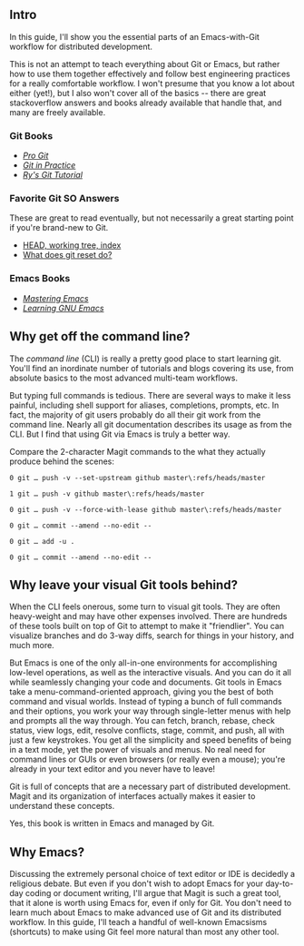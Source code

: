 ## Intro

In this guide, I'll show you the essential parts of an Emacs-with-Git
workflow for distributed development.

This is not an attempt to teach everything about Git or Emacs, but
rather how to use them together effectively and follow best
engineering practices for a really comfortable workflow.  I won't
presume that you know a lot about either (yet!), but I also won't
cover all of the basics -- there are great stackoverflow answers and
books already available that handle that, and many are freely
available.

### Git Books

- _[Pro Git](https://git-scm.com/book/en/v2)_
- _[Git in Practice](https://www.manning.com/books/git-in-practice)_
- _[Ry's Git Tutorial](https://www.smashwords.com/books/view/498426)_

### Favorite Git SO Answers

These are great to read eventually, but not necessarily a great
starting point if you're brand-new to Git.

- [HEAD, working tree, index](https://stackoverflow.com/a/3690796/326516)
- [What does git reset do?](https://stackoverflow.com/questions/2530060/in-plain-english-what-does-git-reset-do)

### Emacs Books

- _[Mastering Emacs](https://www.masteringemacs.org/)_
- _[Learning GNU Emacs](http://shop.oreilly.com/product/9780596006488.do)_

## Why get off the command line?

The _command line_ (CLI) is really a pretty good place to start
learning git.  You'll find an inordinate number of tutorials and blogs
covering its use, from absolute basics to the most advanced multi-team
workflows.

But typing full commands is tedious.  There are several ways to make
it less painful, including shell support for aliases, completions,
prompts, etc.  In fact, the majority of git users probably do all
their git work from the command line.  Nearly all git documentation
describes its usage as from the CLI.  But I find that using Git via
Emacs is truly a better way.

Compare the 2-character Magit commands to the what they actually
produce behind the scenes:

    0 git … push -v --set-upstream github master\:refs/heads/master

    1 git … push -v github master\:refs/heads/master

    0 git … push -v --force-with-lease github master\:refs/heads/master

    0 git … commit --amend --no-edit --

    0 git … add -u .

    0 git … commit --amend --no-edit --





## Why leave your visual Git tools behind?

When the CLI feels onerous, some turn to visual git tools.  They are
often heavy-weight and may have other expenses involved.  There are
hundreds of these tools built on top of Git to attempt to make it
"friendlier".  You can visualize branches and do 3-way diffs, search
for things in your history, and much more.

But Emacs is one of the only all-in-one environments for accomplishing
low-level operations, as well as the interactive visuals.  And you can
do it all while seamlessly changing your code and documents.  Git
tools in Emacs take a menu-command-oriented approach, giving you the
best of both command and visual worlds.  Instead of typing a bunch of
full commands and their options, you work your way through
single-letter menus with help and prompts all the way through.  You
can fetch, branch, rebase, check status, view logs, edit, resolve
conflicts, stage, commit, and push, all with just a few keystrokes.
You get all the simplicity and speed benefits of being in a text mode,
yet the power of visuals and menus.  No real need for command lines or
GUIs or even browsers (or really even a mouse); you're already in your
text editor and you never have to leave!

Git is full of concepts that are a necessary part of distributed
development.  Magit and its organization of interfaces actually makes
it easier to understand these concepts.

Yes, this book is written in Emacs and managed by Git.

## Why Emacs?

Discussing the extremely personal choice of text editor or IDE is
decidedly a religious debate.  But even if you don't wish to adopt
Emacs for your day-to-day coding or document writing, I'll argue that
Magit is such a great tool, that it alone is worth using Emacs for,
even if only for Git.  You don't need to learn much about Emacs
to make advanced use of Git and its distributed workflow.  In this
guide, I'll teach a handful of well-known Emacsisms (shortcuts) to
make using Git feel more natural than most any other tool.
